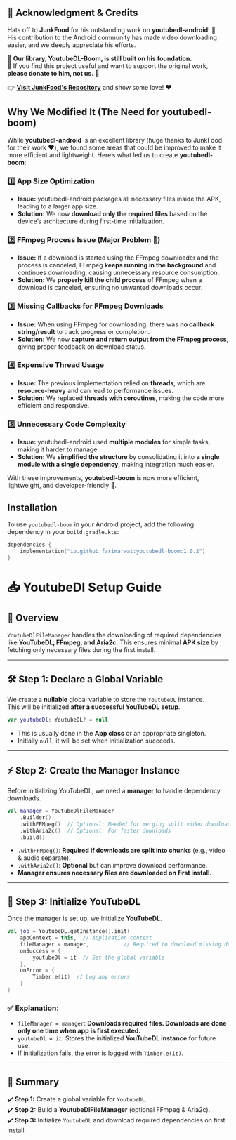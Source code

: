 ## 🎩 Acknowledgment & Credits  

Hats off to **JunkFood** for his outstanding work on **youtubedl-android**! 🎉  
His contribution to the Android community has made video downloading easier, and we deeply appreciate his efforts.  

🔹 **Our library, YoutubeDL-Boom, is still built on his foundation.**  
🔹 If you find this project useful and want to support the original work, **please donate to him, not us.** 🙌  

👉 **[Visit JunkFood's Repository]([https://github.com/junkfood](https://github.com/yausername))** and show some love! ❤️  

## Why We Modified It (The Need for youtubedl-boom)  

While **youtubedl-android** is an excellent library (huge thanks to JunkFood for their work ❤️), we found some areas that could be improved to make it more efficient and lightweight. Here’s what led us to create **youtubedl-boom**:  

### 1️⃣ App Size Optimization  
- **Issue:** youtubedl-android packages all necessary files inside the APK, leading to a larger app size.  
- **Solution:** We now **download only the required files** based on the device’s architecture during first-time initialization.  

### 2️⃣ FFmpeg Process Issue (Major Problem 🚨)  
- **Issue:** If a download is started using the FFmpeg downloader and the process is canceled, FFmpeg **keeps running in the background** and continues downloading, causing unnecessary resource consumption.  
- **Solution:** We **properly kill the child process** of FFmpeg when a download is canceled, ensuring no unwanted downloads occur.  

### 3️⃣ Missing Callbacks for FFmpeg Downloads  
- **Issue:** When using FFmpeg for downloading, there was **no callback string/result** to track progress or completion.  
- **Solution:** We now **capture and return output from the FFmpeg process**, giving proper feedback on download status.  

### 4️⃣ Expensive Thread Usage  
- **Issue:** The previous implementation relied on **threads**, which are **resource-heavy** and can lead to performance issues.  
- **Solution:** We replaced **threads with coroutines**, making the code more efficient and responsive.  

### 5️⃣ Unnecessary Code Complexity  
- **Issue:** youtubedl-android used **multiple modules** for simple tasks, making it harder to manage.  
- **Solution:** We **simplified the structure** by consolidating it into **a single module with a single dependency**, making integration much easier.  

With these improvements, **youtubedl-boom** is now more efficient, lightweight, and developer-friendly 🚀.  


## Installation

To use `youtubedl-boom` in your Android project, add the following dependency in your `build.gradle.kts`:

```kotlin
dependencies {
    implementation("io.github.farimarwat:youtubedl-boom:1.0.2")
}
```

#  📥 YoutubeDl Setup Guide  

## 🔹 Overview  
`YoutubeDlFileManager` handles the downloading of required dependencies like **YouTubeDL, FFmpeg, and Aria2c**. This ensures minimal **APK size** by fetching only necessary files during the first install.  

---

## 🛠 Step 1: Declare a Global Variable  
We create a **nullable** global variable to store the `YoutubeDL` instance.  
This will be initialized **after a successful YouTubeDL setup**.  

```kotlin
var youtubeDl: YoutubeDL? = null
```
- This is usually done in the **App class** or an appropriate singleton.  
- Initially `null`, it will be set when initialization succeeds.  

---

##  ⚡ Step 2: Create the Manager Instance  
Before initializing YouTubeDL, we need a **manager** to handle dependency downloads.  

```kotlin
val manager = YoutubeDlFileManager
    .Builder()
    .withFFMpeg()  // Optional: Needed for merging split video downloads
    .withAria2c()  // Optional: For faster downloads
    .build()
```

- `.withFFMpeg()`: **Required if downloads are split into chunks** (e.g., video & audio separate).  
- `.withAria2c()`: **Optional** but can improve download performance.  
- **Manager ensures necessary files are downloaded on first install.**  

---

## 🚀 Step 3: Initialize YouTubeDL  
Once the manager is set up, we initialize **YouTubeDL**.  

```kotlin
val job = YoutubeDL.getInstance().init(
    appContext = this,  // Application context
    fileManager = manager,           // Required to download missing dependencies
    onSuccess = {
        youtubeDl = it  // Set the global variable
    },
    onError = {
        Timber.e(it)  // Log any errors
    }
)
```

### ✅ Explanation:  
- `fileManager = manager`: **Downloads required files. Downloads are done only one time when app is first executed.**  
- `youtubeDl = it`: Stores the initialized **YouTubeDL instance** for future use.  
- If initialization fails, the error is logged with `Timber.e(it)`.  

---

## 🎯 Summary  
✔️ **Step 1:** Create a global variable for `YoutubeDL`.  
✔️ **Step 2:** Build a **YoutubeDlFileManager** (optional FFmpeg & Aria2c).  
✔️ **Step 3:** Initialize `YoutubeDL` and download required dependencies on first install.  

